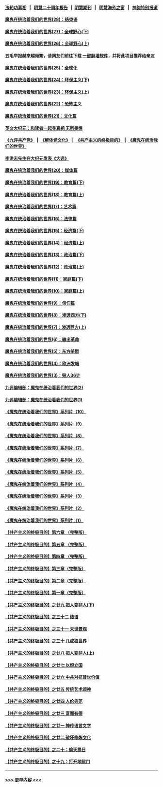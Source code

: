 #### [法轮功真相](https://github.com/gfw-breaker/truth/blob/master/README.md?t=0) &nbsp;&nbsp;|&nbsp;&nbsp; [明慧二十周年报告](https://github.com/gfw-breaker/mh-reports/blob/master/README.md?t=0) &nbsp;&nbsp;|&nbsp;&nbsp;[明慧期刊](https://github.com/gfw-breaker/mh-qikan) &nbsp;&nbsp;|&nbsp;&nbsp; [明慧海外之窗](https://github.com/gfw-breaker/mh-news/blob/master/README.md?t=0) &nbsp;&nbsp;|&nbsp;&nbsp; [神韵特别报道](https://github.com/gfw-breaker/mh-news/blob/master/shenyun.md?t=0)
#### [魔鬼在统治着我们的世界(28)：结束语](../pages/nsc422/n10936246.md?t=06301352) 
#### [魔鬼在统治着我们的世界(27)：全球野心(下)](../pages/nsc422/n10928319.md?t=06301352) 
#### [魔鬼在统治着我们的世界(26)：全球野心(上)](../pages/nsc422/n10900318.md?t=06301352) 
#### 五毛举报越来越频繁，请网友们前往下载 [一键翻墙软件](https://github.com/gfw-breaker/ssr-accounts)，并将此项目推荐给亲友
#### [魔鬼在统治着我们的世界(25)：全球化](../pages/nsc422/n10788205.md?t=06301352) 
#### [魔鬼在统治着我们的世界(24)：环保主义(下)](../pages/nsc422/n10695307.md?t=06301352) 
#### [魔鬼在统治着我们的世界(23)：环保主义(上)](../pages/nsc422/n10688613.md?t=06301352) 
#### [魔鬼在统治着我们的世界(22)：恐怖主义](../pages/nsc422/n10614727.md?t=06301352) 
#### [魔鬼在统治着我们的世界(21)：文化篇](../pages/nsc422/n10597706.md?t=06301352) 
#### [英文大纪元：和读者一起寻真相 无所畏惧](../pages/nsc422/n12542027.md?t=06301352) 
#### [《九评共产党》](https://github.com/begood0513/9ping.md/blob/master/README.md) &nbsp;|&nbsp; [《解体党文化》](../../../../jtdwh.md/blob/master/README.md)  &nbsp;|&nbsp; [《共产主义的终极目的》](../../../../gczydzjmd.md/blob/master/README.md) &nbsp;|&nbsp; [《魔鬼在统治我们的世界》](../../../../mgztzwmdsj.md/blob/master/README.md) 
#### [李洪志先生在大纪元发表《大选》](../pages/nsc422/n12534746.md?t=06301352) 
#### [魔鬼在统治着我们的世界(20)：媒体篇](../pages/nsc422/n10586579.md?t=06301352) 
#### [魔鬼在统治着我们的世界(19)：教育篇(下)](../pages/nsc422/n10564808.md?t=06301352) 
#### [魔鬼在统治着我们的世界(18)：教育篇(上)](../pages/nsc422/n10526970.md?t=06301352) 
#### [魔鬼在统治着我们的世界(17)：艺术篇](../pages/nsc422/n10499093.md?t=06301352) 
#### [魔鬼在统治着我们的世界(16)：法律篇](../pages/nsc422/n10485969.md?t=06301352) 
#### [魔鬼在统治着我们的世界(15)：经济篇(下)](../pages/nsc422/n10469975.md?t=06301352) 
#### [魔鬼在统治着我们的世界(14)：经济篇(上)](../pages/nsc422/n10457370.md?t=06301352) 
#### [魔鬼在统治着我们的世界(13)：政治篇(下)](../pages/nsc422/n10448270.md?t=06301352) 
#### [魔鬼在统治着我们的世界(12)：政治篇(上)](../pages/nsc422/n10444576.md?t=06301352) 
#### [魔鬼在统治着我们的世界(11)：家庭篇(下)](../pages/nsc422/n10440961.md?t=06301352) 
#### [魔鬼在统治着我们的世界(10)：家庭篇(上)](../pages/nsc422/n10435448.md?t=06301352) 
#### [魔鬼在统治着我们的世界(9)：信仰篇](../pages/nsc422/n10432159.md?t=06301352) 
#### [魔鬼在统治着我们的世界(8)：渗透西方(下)](../pages/nsc422/n10429603.md?t=06301352) 
#### [魔鬼在统治着我们的世界(7)：渗透西方(上)](../pages/nsc422/n10426013.md?t=06301352) 
#### [魔鬼在统治着我们的世界(6)：输出革命](../pages/nsc422/n10421536.md?t=06301352) 
#### [魔鬼在统治着我们的世界(5)：东方杀戮](../pages/nsc422/n10417707.md?t=06301352) 
#### [魔鬼在统治着我们的世界(4)：欧洲发端](../pages/nsc422/n10414890.md?t=06301352) 
#### [魔鬼在统治着我们的世界(3)：毁人36计](../pages/nsc422/n10411583.md?t=06301352) 
#### [九评编辑部：魔鬼在统治着我们的世界(2)](../pages/nsc422/n10410036.md?t=06301352) 
#### [九评编辑部：魔鬼在统治着我们的世界(1)](../pages/nsc422/n10406825.md?t=06301352) 
#### [《魔鬼在统治着我们的世界》系列片（10）](../pages/nsc422/n12292670.md?t=06301352) 
#### [《魔鬼在统治着我们的世界》系列片（9）](../pages/nsc422/n12290859.md?t=06301352) 
#### [《魔鬼在统治着我们的世界》系列片（8）](../pages/nsc422/n12287445.md?t=06301352) 
#### [《魔鬼在统治着我们的世界》系列片（7）](../pages/nsc422/n12283425.md?t=06301352) 
#### [《魔鬼在统治着我们的世界》系列片（6）](../pages/nsc422/n12282314.md?t=06301352) 
#### [《魔鬼在统治着我们的世界》系列片（5）](../pages/nsc422/n12281419.md?t=06301352) 
#### [《魔鬼在统治着我们的世界》系列片（4）](../pages/nsc422/n12274024.md?t=06301352) 
#### [《魔鬼在统治着我们的世界》系列片（3）](../pages/nsc422/n12271322.md?t=06301352) 
#### [《魔鬼在统治着我们的世界》系列片（2）](../pages/nsc422/n12269049.md?t=06301352) 
#### [《魔鬼在统治着我们的世界》系列片（1）](../pages/nsc422/n12267575.md?t=06301352) 
#### [【共产主义的终极目的】第六章 （完整版）](../pages/nsc422/n11428913.md?t=06301352) 
#### [【共产主义的终极目的】第五章 （完整版）](../pages/nsc422/n11428912.md?t=06301352) 
#### [【共产主义的终极目的】第四章 （完整版）](../pages/nsc422/n11428907.md?t=06301352) 
#### [【共产主义的终极目的】第三章（完整版）](../pages/nsc422/n11428848.md?t=06301352) 
#### [【共产主义的终极目的】第二章（完整版）](../pages/nsc422/n11428831.md?t=06301352) 
#### [【共产主义的终极目的】第一章（完整版）](../pages/nsc422/n11417651.md?t=06301352) 
#### [【共产主义的终极目的】之廿九 把人变非人(下)](../pages/nsc422/n11344140.md?t=06301352) 
#### [【共产主义的终极目的】之三十二 结语](../pages/nsc422/n11360535.md?t=06301352) 
#### [【共产主义的终极目的】之三十一 末世景观](../pages/nsc422/n11351129.md?t=06301352) 
#### [【共产主义的终极目的】之三十 几成狼世界](../pages/nsc422/n11348280.md?t=06301352) 
#### [【共产主义的终极目的】之廿八 把人变非人(上)](../pages/nsc422/n11340492.md?t=06301352) 
#### [【共产主义的终极目的】之廿七 以恨立国](../pages/nsc422/n11336944.md?t=06301352) 
#### [【共产主义的终极目的】之廿六 中共对抗普世价值](../pages/nsc422/n11324785.md?t=06301352) 
#### [【共产主义的终极目的】之廿五 传统艺术颂神](../pages/nsc422/n11296396.md?t=06301352) 
#### [【共产主义的终极目的】之廿四 人伦典范](../pages/nsc422/n11296397.md?t=06301352) 
#### [【共产主义的终极目的】之廿三 富而有德](../pages/nsc422/n11283598.md?t=06301352) 
#### [【共产主义的终极目的】之廿一 神传语言文字](../pages/nsc422/n11263265.md?t=06301352) 
#### [【共产主义的终极目的】之廿二 破坏修炼文化](../pages/nsc422/n11245728.md?t=06301352) 
#### [【共产主义的终极目的】之二十：偷天换日](../pages/nsc422/n11238846.md?t=06301352) 
#### [【共产主义的终极目的】之十九：打开地狱门](../pages/nsc422/n11206376.md?t=06301352) 

----
#### [ >>> 更早内容 <<< ](../indexes/nsc422-earlier.md)
